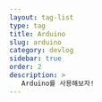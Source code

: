 ```yaml
---
layout: tag-list
type: tag
title: Arduino
slug: arduino
category: devlog
sidebar: true
order: 2
description: >
   Arduino를 사용해보자!
---
```

